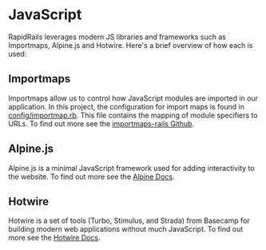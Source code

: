 # JavaScript

RapidRails leverages modern JS libraries and frameworks such as Importmaps, Alpine.js and Hotwire. Here's a brief overview of how each is used:

## Importmaps

Importmaps allow us to control how JavaScript modules are imported in our application. In this project, the configuration for import maps is found in [config/importmap.rb](https://github.com/danielpaul/RapidRails/blob/main/config/importmap.rb). This file contains the mapping of module specifiers to URLs. To find out more see the [importmaps-rails Github](https://github.com/rails/importmap-rails).

## Alpine.js

Alpine.js is a minimal JavaScript framework used for adding interactivity to the website. To find out more see the [Alpine Docs](https://alpinejs.dev/start-here).

## Hotwire

Hotwire is a set of tools (Turbo, Stimulus, and Strada) from Basecamp for building modern web applications without much JavaScript. To find out more see the [Hotwire Docs](https://hotwired.dev/).

